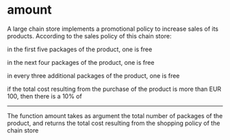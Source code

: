 # amount
A large chain store implements a promotional policy to increase sales of its products. According to the sales policy of this chain store:

in the first five packages of the product, one is free

in the next four packages of the product, one is free

in every three additional packages of the product, one is free

if the total cost resulting from the purchase of the product is more than EUR 100, then there is a 10% of

----------------

The function amount takes as argument the total number of packages of the product, and returns the total cost resulting from the shopping policy of the chain store 
